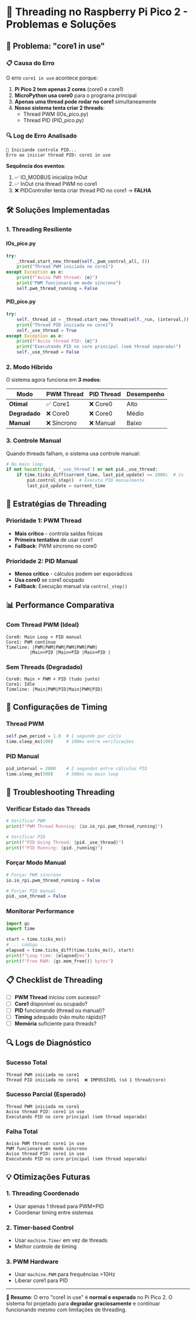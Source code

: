 # 🧵 Threading no Raspberry Pi Pico 2 - Problemas e Soluções

## 🚨 **Problema: "core1 in use"**

### 📋 **Causa do Erro**

O erro `core1 in use` acontece porque:

1. **Pi Pico 2 tem apenas 2 cores** (core0 e core1)
2. **MicroPython usa core0** para o programa principal
3. **Apenas uma thread pode rodar no core1** simultaneamente
4. **Nosso sistema tenta criar 2 threads**:
   - Thread PWM (IOs_pico.py)
   - Thread PID (PID_pico.py)

### 🔍 **Log de Erro Analisado**

```
🚀 Iniciando controle PID...
Erro ao iniciar thread PID: core1 in use
```

**Sequência dos eventos**:
1. ✅ IO_MODBUS inicializa InOut
2. ✅ InOut cria thread PWM no core1 
3. ❌ PIDController tenta criar thread PID no core1 → **FALHA**

## 🛠️ **Soluções Implementadas**

### **1. Threading Resiliente**

#### **IOs_pico.py**
```python
try:
    _thread.start_new_thread(self._pwm_control_all, ())
    print("Thread PWM iniciada no core1")
except Exception as e:
    print(f"Aviso PWM thread: {e}")
    print("PWM funcionará em modo síncrono")
    self.pwm_thread_running = False
```

#### **PID_pico.py** 
```python
try:
    self._thread_id = _thread.start_new_thread(self._run, (interval,))
    print("Thread PID iniciada no core1")
    self._use_thread = True
except Exception as e:
    print(f"Aviso thread PID: {e}")
    print("Executando PID no core principal (sem thread separada)")
    self._use_thread = False
```

### **2. Modo Híbrido**

O sistema agora funciona em **3 modos**:

| Modo | PWM Thread | PID Thread | Desempenho |
|------|------------|------------|------------|
| **Otimal** | ✅ Core1 | ❌ Core0 | Alto |
| **Degradado** | ❌ Core0 | ❌ Core0 | Médio |
| **Manual** | ❌ Síncrono | ❌ Manual | Baixo |

### **3. Controle Manual**

Quando threads falham, o sistema usa controle manual:

```python
# No main loop
if not hasattr(pid, '_use_thread') or not pid._use_thread:
    if time.ticks_diff(current_time, last_pid_update) >= 2000:  # 2s
        pid.control_step()  # Executa PID manualmente
        last_pid_update = current_time
```

## 🎯 **Estratégias de Threading**

### **Prioridade 1: PWM Thread**
- **Mais crítico** - controla saídas físicas
- **Primeira tentativa** de usar core1
- **Fallback**: PWM síncrono no core0

### **Prioridade 2: PID Manual**  
- **Menos crítico** - cálculos podem ser esporádicos
- **Usa core0** se core1 ocupado
- **Fallback**: Execução manual via `control_step()`

## 📊 **Performance Comparativa**

### **Com Thread PWM (Ideal)**
```
Core0: Main Loop + PID manual
Core1: PWM contínuo
Timeline: |PWM|PWM|PWM|PWM|PWM|PWM|
         |Main+PID |Main+PID |Main+PID |
```

### **Sem Threads (Degradado)**
```
Core0: Main + PWM + PID (tudo junto)
Core1: Idle
Timeline: |Main|PWM|PID|Main|PWM|PID|
```

## 🔧 **Configurações de Timing**

### **Thread PWM**
```python
self.pwm_period = 1.0  # 1 segundo por ciclo
time.sleep_ms(100)     # 100ms entre verificações
```

### **PID Manual**
```python
pid_interval = 2000    # 2 segundos entre cálculos PID
time.sleep_ms(500)     # 500ms no main loop
```

## 🐛 **Troubleshooting Threading**

### **Verificar Estado das Threads**
```python
# Verificar PWM
print(f"PWM Thread Running: {io.io_rpi.pwm_thread_running}")

# Verificar PID
print(f"PID Using Thread: {pid._use_thread}")
print(f"PID Running: {pid._running}")
```

### **Forçar Modo Manual**
```python
# Forçar PWM síncrono
io.io_rpi.pwm_thread_running = False

# Forçar PID manual
pid._use_thread = False
```

### **Monitorar Performance**
```python
import gc
import time

start = time.ticks_ms()
# ... código ...
elapsed = time.ticks_diff(time.ticks_ms(), start)
print(f"Loop time: {elapsed}ms")
print(f"Free RAM: {gc.mem_free()} bytes")
```

## 📋 **Checklist de Threading**

- [ ] **PWM Thread** iniciou com sucesso?
- [ ] **Core1** disponível ou ocupado?
- [ ] **PID** funcionando (thread ou manual)?
- [ ] **Timing** adequado (não muito rápido)?
- [ ] **Memória** suficiente para threads?

## 🔍 **Logs de Diagnóstico**

### **Sucesso Total**
```
Thread PWM iniciada no core1
Thread PID iniciada no core1  ❌ IMPOSSÍVEL (só 1 thread/core)
```

### **Sucesso Parcial (Esperado)**
```
Thread PWM iniciada no core1
Aviso thread PID: core1 in use
Executando PID no core principal (sem thread separada)
```

### **Falha Total**
```
Aviso PWM thread: core1 in use
PWM funcionará em modo síncrono
Aviso thread PID: core1 in use  
Executando PID no core principal (sem thread separada)
```

## 💡 **Otimizações Futuras**

### **1. Threading Coordenado**
- Usar apenas 1 thread para PWM+PID
- Coordenar timing entre sistemas

### **2. Timer-based Control**
- Usar `machine.Timer` em vez de threads
- Melhor controle de timing

### **3. PWM Hardware**
- Usar `machine.PWM` para frequências >10Hz
- Liberar core1 para PID

---

**🎯 Resumo**: O erro "core1 in use" é **normal e esperado** no Pi Pico 2. O sistema foi projetado para **degradar graciosamente** e continuar funcionando mesmo com limitações de threading.